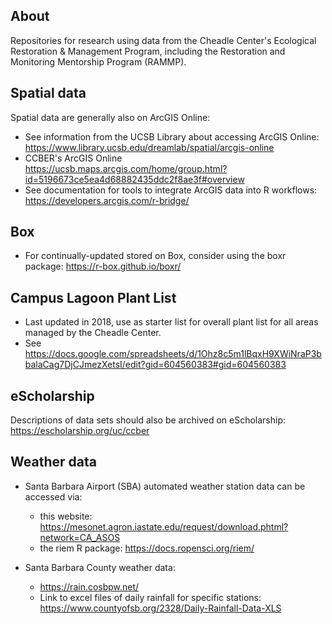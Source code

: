 ## About
Repositories for research using data from the Cheadle Center's Ecological Restoration & Management Program, including the Restoration and Monitoring Mentorship Program (RAMMP).

## Spatial data 
Spatial data are generally also on ArcGIS Online: 

  - See information from the UCSB Library about accessing ArcGIS Online: https://www.library.ucsb.edu/dreamlab/spatial/arcgis-online
  - CCBER's ArcGIS Online https://ucsb.maps.arcgis.com/home/group.html?id=5196673ce5ea4d68882435ddc2f8ae3f#overview
  - See documentation for tools to integrate ArcGIS data into R workflows: https://developers.arcgis.com/r-bridge/

## Box

- For continually-updated stored on Box, consider using the boxr package: https://r-box.github.io/boxr/

## Campus Lagoon Plant List

-  Last updated in 2018, use as starter list for overall plant list for all areas managed by the Cheadle Center.
-  See https://docs.google.com/spreadsheets/d/1Ohz8c5m1lBqxH9XWiNraP3bbalaCag7DjCJmezXetsI/edit?gid=604560383#gid=604560383

## eScholarship
Descriptions of data sets should also be archived on eScholarship: https://escholarship.org/uc/ccber

## Weather data

- Santa Barbara Airport (SBA) automated weather station data can be accessed via:
  - this website: https://mesonet.agron.iastate.edu/request/download.phtml?network=CA_ASOS
  - the riem R package: https://docs.ropensci.org/riem/
 
- Santa Barbara County weather data:
  - https://rain.cosbpw.net/
  - Link to excel files of daily rainfall for specific stations: https://www.countyofsb.org/2328/Daily-Rainfall-Data-XLS  
